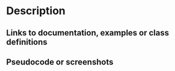# Description

<!-- Provide an overview of the feature you would like to be added -->

## Links to documentation, examples or class definitions

<!-- Add here any information which could help us understand the feature request -->

## Pseudocode or screenshots

<!-- You can add here screenshots or pseudocode of the requested outcome -->